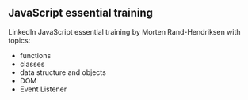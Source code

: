 ## JavaScript essential training
LinkedIn JavaScript essential training by Morten Rand-Hendriksen with topics:
* functions
* classes
* data structure and objects
* DOM
* Event Listener
